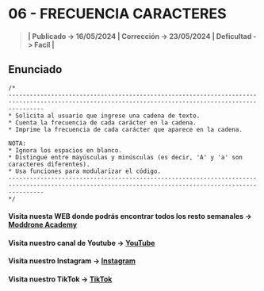 # 06 - FRECUENCIA CARACTERES

> #### | Publicado -> 16/05/2024 | Corrección -> 23/05/2024 | Deficultad -> Facil |

## Enunciado
```
/*
------------------------------------------------------------------------------------------------------------------------------------------------------
* Solicita al usuario que ingrese una cadena de texto.
* Cuenta la frecuencia de cada carácter en la cadena.
* Imprime la frecuencia de cada carácter que aparece en la cadena.

NOTA:
* Ignora los espacios en blanco.
* Distingue entre mayúsculas y minúsculas (es decir, 'A' y 'a' son caracteres diferentes).
* Usa funciones para modularizar el código.
------------------------------------------------------------------------------------------------------------------------------------------------------
*/ 
```
#### Visita nuesta WEB donde podrás encontrar todos los resto semanales -> [Moddrone Academy](https://moddroneacademy.com/index.php/c/)

#### Visita nuestro canal de Youtube -> [YouTube](https://www.youtube.com/@Moddrone)

#### Visita nuestro Instagram -> [Instagram](https://www.instagram.com/moddrone/)

#### Visita nuestro TikTok -> [TikTok](https://www.tiktok.com/@moddrone)